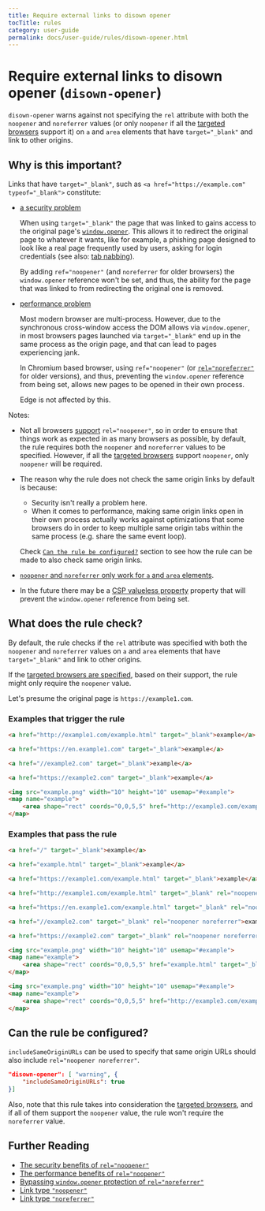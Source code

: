 ```yaml
---
title: Require external links to disown opener
tocTitle: rules
category: user-guide
permalink: docs/user-guide/rules/disown-opener.html
---
```

# Require external links to disown opener (`disown-opener`)

`disown-opener` warns against not specifying the `rel` attribute
with both the `noopener` and `noreferrer` values (or only `noopener`
if all the [targeted browsers](../index.md#browser-configuration)
support it) on `a` and `area` elements that have `target="_blank"`
and link to other origins.

## Why is this important?

Links that have `target="_blank"`, such as
`<a href="https://example.com" typeof="_blank">` constitute:

* [a security problem](https://mathiasbynens.github.io/rel-noopener/)

  When using `target="_blank"` the page that was linked to gains access
  to the original page's [`window.opener`](https://developer.mozilla.org/en-US/docs/Web/API/Window/opener).
  This allows it to redirect the original page to whatever it wants,
  like for example, a phishing page designed to look like a real page
  frequently used by users, asking for login credentials (see also: [tab
  nabbing](http://www.azarask.in/blog/post/a-new-type-of-phishing-attack/)).

  By adding `ref="noopener"` (and `noreferrer` for older browsers)
  the `window.opener` reference won't be set, and thus, the ability
  for the page that was linked to from redirecting the original one
  is removed.

* [performance problem](https://jakearchibald.com/2016/performance-benefits-of-rel-noopener/)

  Most modern browser are multi-process. However, due to the
  synchronous cross-window access the DOM allows via `window.opener`,
  in most browsers pages launched via `target="_blank"` end up in the
  same process as the origin page, and that can lead to pages
  experiencing jank.

  In Chromium based browser, using `ref="noopener"` (or
  [`rel="noreferrer"`](https://blog.chromium.org/2009/12/links-that-open-in-new-processes.html)
  for older versions), and thus, preventing the `window.opener` reference
  from being set, allows new pages to be opened in their own process.

  Edge is not affected by this.

Notes:

* Not all browsers [support](http://caniuse.com/#feat=rel-noopener)
  `rel="noopener"`, so in order to ensure that things work as expected
  in as many browsers as possible, by default, the rule requires both
  the `noopener` and `noreferrer` values to be specified. However, if
  all the [targeted browsers](../index.md#browser-configuration) support
  `noopener`, only `noopener` will be required.

* The reason why the rule does not check the same origin links by
  default is because:

  * Security isn't really a problem here.
  * When it comes to performance, making same origin links open in
    their own process actually works against optimizations that some
    browsers do in order to keep multiple same origin tabs within
    the same process (e.g. share the same event loop).

  Check [`Can the rule be configured?`](#can-the-rule-be-configured)
  section to see how the rule can be made to also check same origin
  links.

* [`noopener` and `noreferrer` only work for `a` and `area`
  elements](https://html5sec.org/#143).

* In the future there may be a [CSP valueless
  property](https://github.com/w3c/webappsec/issues/139) property that
  will prevent the `window.opener` reference from being set.

## What does the rule check?

By default, the rule checks if the `rel` attribute was specified with
both the `noopener` and `noreferrer` values on `a` and `area` elements
that have `target="_blank"` and link to other origins.

If the [targeted browsers are specified](#can-the-rule-be-configured),
based on their support, the rule might only require the `noopener` value.

Let's presume the original page is `https://example1.com`.

### Examples that **trigger** the rule

```html
<a href="http://example1.com/example.html" target="_blank">example</a>
```

```html
<a href="https://en.example1.com" target="_blank">example</a>
```

```html
<a href="//example2.com" target="_blank">example</a>
```

```html
<a href="https://example2.com" target="_blank">example</a>
```

```html
<img src="example.png" width="10" height="10" usemap="#example">
<map name="example">
    <area shape="rect" coords="0,0,5,5" href="http://example3.com/example.html" target="_blank">
</map>
```

### Examples that **pass** the rule

```html
<a href="/" target="_blank">example</a>
```

```html
<a href="example.html" target="_blank">example</a>
```

```html
<a href="https://example1.com/example.html" target="_blank">example</a>
```

```html
<a href="http://example1.com/example.html" target="_blank" rel="noopener noreferrer">example</a>
```

```html
<a href="https://en.example1.com/example.html" target="_blank" rel="noopener noreferrer">example</a>
```

```html
<a href="//example2.com" target="_blank" rel="noopener noreferrer">example</a>
```

```html
<a href="https://example2.com" target="_blank" rel="noopener noreferrer">example</a>
```

```html
<img src="example.png" width="10" height="10" usemap="#example">
<map name="example">
    <area shape="rect" coords="0,0,5,5" href="example.html" target="_blank">
</map>
```

```html
<img src="example.png" width="10" height="10" usemap="#example">
<map name="example">
    <area shape="rect" coords="0,0,5,5" href="http://example3.com/example.html" target="_blank" rel="noopener noreferrer">
</map>
```

## Can the rule be configured?

`includeSameOriginURLs` can be used to specify that same origin URLs
should also include `rel="noopener noreferrer"`.

```json
"disown-opener": [ "warning", {
    "includeSameOriginURLs": true
}]
```

Also, note that this rule takes into consideration the [targeted
browsers](../index.md#browser-configuration), and if all of them
support the `noopener` value, the rule won't require the `noreferrer`
value.

## Further Reading

* [The security benefits of `rel="noopener"`](https://mathiasbynens.github.io/rel-noopener/)
* [The performance benefits of `rel="noopener"`](https://jakearchibald.com/2016/performance-benefits-of-rel-noopener/)
* [Bypassing `window.opener` protection of `rel="noreferrer"`](https://html5sec.org/#143)
* [Link type `"noopener"`](https://html.spec.whatwg.org/#link-type-noopener)
* [Link type `"noreferrer"`](https://html.spec.whatwg.org/#link-type-noreferrer)
